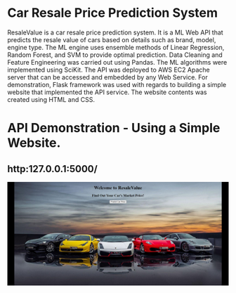 # Car Resale Price Prediction System

ResaleValue is a car resale price prediction system. It is a ML Web API that predicts the resale value of cars based on details such as brand, model, engine type. The ML engine uses ensemble methods of Linear Regression, Random Forest, and SVM to provide optimal prediction. Data Cleaning and Feature Engineering was carried out using Pandas. The ML algorithms were implemented using SciKit. The API was deployed to AWS EC2 Apache server that can be accessed and embedded by any Web Service. For demonstration, Flask framework was used with regards to building a simple website that implemented the API service. The website contents was created using HTML and CSS.
  
# API Demonstration - Using a Simple Website.

## http:127.0.0.1:5000/
  
![HomePageImg](/WebsiteScreenshots/HomePageImg.JPG)
